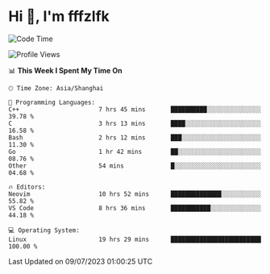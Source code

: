 # Hi 👋, I'm fffzlfk

<!--START_SECTION:waka-->
![Code Time](http://img.shields.io/badge/Code%20Time-276%20hrs%2010%20mins-blue)

![Profile Views](http://img.shields.io/badge/Profile%20Views-0-blue)

📊 **This Week I Spent My Time On** 

```text
🕑︎ Time Zone: Asia/Shanghai

💬 Programming Languages: 
C++                      7 hrs 45 mins       ██████████░░░░░░░░░░░░░░░   39.78 % 
C                        3 hrs 13 mins       ████░░░░░░░░░░░░░░░░░░░░░   16.58 % 
Bash                     2 hrs 12 mins       ███░░░░░░░░░░░░░░░░░░░░░░   11.30 % 
Go                       1 hr 42 mins        ██░░░░░░░░░░░░░░░░░░░░░░░   08.76 % 
Other                    54 mins             █░░░░░░░░░░░░░░░░░░░░░░░░   04.68 % 

🔥 Editors: 
Neovim                   10 hrs 52 mins      ██████████████░░░░░░░░░░░   55.82 % 
VS Code                  8 hrs 36 mins       ███████████░░░░░░░░░░░░░░   44.18 % 

💻 Operating System: 
Linux                    19 hrs 29 mins      █████████████████████████   100.00 % 
```


 Last Updated on 09/07/2023 01:00:25 UTC
<!--END_SECTION:waka-->
